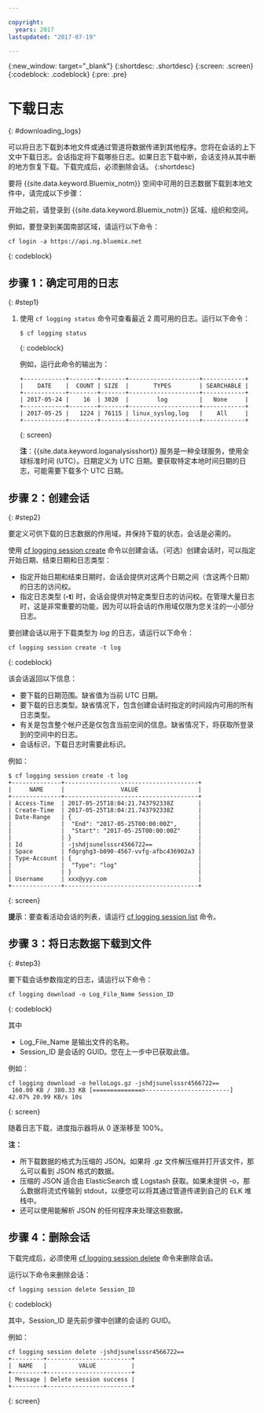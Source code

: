 ```yaml
---

copyright:
  years: 2017
lastupdated: "2017-07-19"

---
```


{:new_window: target="_blank"}
{:shortdesc: .shortdesc}
{:screen: .screen}
{:codeblock: .codeblock}
{:pre: .pre}

# 下载日志
{: #downloading_logs}

可以将日志下载到本地文件或通过管道将数据传递到其他程序。您将在会话的上下文中下载日志。会话指定将下载哪些日志。如果日志下载中断，会话支持从其中断的地方恢复下载。下载完成后，必须删除会话。
{:shortdesc}

要将 {{site.data.keyword.Bluemix_notm}} 空间中可用的日志数据下载到本地文件中，请完成以下步骤：

开始之前，请登录到 {{site.data.keyword.Bluemix_notm}} 区域、组织和空间。 

例如，要登录到美国南部区域，请运行以下命令：
	
```
cf login -a https://api.ng.bluemix.net
```
{: codeblock}

## 步骤 1：确定可用的日志
{: #step1}

1. 使用 `cf logging status` 命令可查看最近 2 周可用的日志。运行以下命令：

    ```
    $ cf logging status
    ```
    {: codeblock}
    
    例如，运行此命令的输出为：
    
    ```
    +------------+--------+-------+--------------------+------------+
    |    DATE    |  COUNT | SIZE  |       TYPES        | SEARCHABLE |
    +------------+--------+-------+--------------------+------------+
    | 2017-05-24 |    16  | 3020  |        log         |   None     |
    +------------+--------+-------+--------------------+------------+
    | 2017-05-25 |   1224 | 76115 | linux_syslog,log   |    All     |
    +------------+--------+-------+--------------------+------------+
    ```
    {: screen}

    **注**：{{site.data.keyword.loganalysisshort}} 服务是一种全球服务，使用全球标准时间 (UTC）。日期定义为 UTC 日期。要获取特定本地时间日期的日志，可能需要下载多个 UTC 日期。


## 步骤 2：创建会话
{: #step2}

要定义可供下载的日志数据的作用域，并保持下载的状态，会话是必需的。 

使用 [cf logging session create](/docs/services/CloudLogAnalysis/reference/logging_cli.html#session_create) 命令以创建会话。（可选）创建会话时，可以指定开始日期、结束日期和日志类型：  

* 指定开始日期和结束日期时，会话会提供对这两个日期之间（含这两个日期）的日志的访问权。 
* 指定日志类型 (**-t**) 时，会话会提供对特定类型日志的访问权。在管理大量日志时，这是非常重要的功能，因为可以将会话的作用域仅限为您关注的一小部分日志。

要创建会话以用于下载类型为 *log* 的日志，请运行以下命令：

```
cf logging session create -t log
```
{: codeblock}

该会话返回以下信息：

* 要下载的日期范围。缺省值为当前 UTC 日期。
* 要下载的日志类型。缺省情况下，包含创建会话时指定的时间段内可用的所有日志类型。 
* 有关是包含整个帐户还是仅包含当前空间的信息。缺省情况下，将获取所登录到的空间中的日志。
* 会话标识，下载日志时需要此标识。

例如：

```
$ cf logging session create -t log     
+--------------+--------------------------------------+
|     NAME     |                VALUE                 |
+--------------+--------------------------------------+
| Access-Time  | 2017-05-25T18:04:21.743792338Z       |
| Create-Time  | 2017-05-25T18:04:21.743792338Z       |
| Date-Range   | {                                    |
|              |  "End": "2017-05-25T00:00:00Z",      |
|              |  "Start": "2017-05-25T00:00:00Z"     |
|              | }                                    |
| Id           | -jshdjsunelsssr4566722==             |
| Space        | fdgrghg3-b090-4567-vvfg-afbc436902a3 |
| Type-Account | {                                    |
|              |  "Type": "log"                       |
|              | }                                    |
| Username     | xxx@yyy.com                          |
+--------------+--------------------------------------+
```
{: screen}

**提示**：要查看活动会话的列表，请运行 [cf logging session list](/docs/services/CloudLogAnalysis/reference/logging_cli.html#session_list) 命令。

## 步骤 3：将日志数据下载到文件
{: #step3}

要下载会话参数指定的日志，请运行以下命令：

```
cf logging download -o Log_File_Name Session_ID
```
{: codeblock}

其中

* Log_File_Name 是输出文件的名称。
* Session_ID 是会话的 GUID。您在上一步中已获取此值。

例如：

```
cf logging download -o helloLogs.gz -jshdjsunelsssr4566722==
 160.00 KB / 380.33 KB [==============>------------------------]  42.07% 20.99 KB/s 10s
```
{: screen}

随着日志下载，进度指示器将从 0 逐渐移至 100%。

**注：** 

* 所下载数据的格式为压缩的 JSON。如果将 .gz 文件解压缩并打开该文件，那么可以看到 JSON 格式的数据。 
* 压缩的 JSON 适合由 ElasticSearch 或 Logstash 获取。如果未提供 -o，那么数据将流式传输到 stdout，以便您可以将其通过管道传递到自己的 ELK 堆栈中。
* 还可以使用能解析 JSON 的任何程序来处理这些数据。 

## 步骤 4：删除会话

下载完成后，必须使用 [cf logging session delete](/docs/services/CloudLogAnalysis/reference/logging_cli.html#session_delete) 命令来删除会话。 

运行以下命令来删除会话：

```
cf logging session delete Session_ID
```
{: codeblock}

其中，Session_ID 是先前步骤中创建的会话的 GUID。

例如：

```
cf logging session delete -jshdjsunelsssr4566722==
+---------+------------------------+
|  NAME   |         VALUE          |
+---------+------------------------+
| Message | Delete session success |
+---------+------------------------+
```
{: screen}




